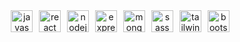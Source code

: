 <!-- start tech tree icons -->
<div align="center">
  <img style="margin-right: 6px" alt="javascript icon" src="../media/icons/javascript.svg" width="35px">
  <img style="margin-right: 6px" alt="react icon" src="../media/icons/react.svg" width="35px">
  <img style="margin-right: 6px" alt="nodejs icon" src="../media/icons/nodejs.svg" width="35px">
  <img style="margin-right: 6px" alt="expressjs icon" src="../media/icons/expressjs.svg" width="35px">
  <img style="margin-right: 6px" alt="mongodb icon" src="../media/icons/mongodb.svg" width="35px">
  <img style="margin-right: 6px" alt="sass icon" src="../media/icons/sass.svg" width="35px">
  <img style="margin-right: 6px" alt="tailwindcss icon" src="../media/icons/tailwindcss.svg" width="35px">
  <img style="margin-right: 6px" alt="bootstrap icon" src="../media/icons/bootstrap.svg" width="35px">
</div>
<!-- end tech tree icons -->


<!-- Pinned Repositories -- >

<a href="https://github.com/STRINGLABITSOLUTIONS/Bhojon">
  <img align="center" style="margin:1rem 0.5rem" src="https://github-readme-stats.vercel.app/api/pin/?username=STRINGLABITSOLUTIONS&repo=Bhojon_color=ffffff&text_color=c9cacc&icon_color=4AB197&bg_color=1A2B34" />
</a>

<br>

<!--

**Here are some ideas to get you started:**

🙋‍♀️ A short introduction - what is your organization all about?
🌈 Contribution guidelines - how can the community get involved?
👩‍💻 Useful resources - where can the community find your docs? Is there anything else the community should know?
🍿 Fun facts - what does your team eat for breakfast?
🧙 Remember, you can do mighty things with the power of [Markdown](https://docs.github.com/github/writing-on-github/getting-started-with-writing-and-formatting-on-github/basic-writing-and-formatting-syntax)
-->
